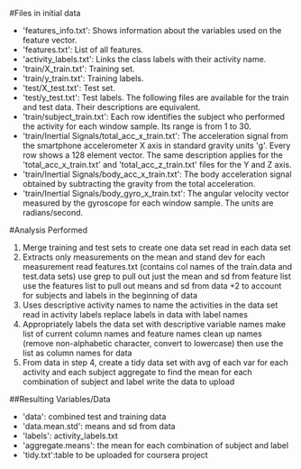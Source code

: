 #Files in initial data
- 'features_info.txt': Shows information about the variables used on the feature vector.
- 'features.txt': List of all features.
- 'activity_labels.txt': Links the class labels with their activity name.
- 'train/X_train.txt': Training set.
- 'train/y_train.txt': Training labels.
- 'test/X_test.txt': Test set.
- 'test/y_test.txt': Test labels.
The following files are available for the train and test data. Their descriptions are equivalent. 
- 'train/subject_train.txt': Each row identifies the subject who performed the activity for each window sample. Its range is 
    from 1 to 30. 
- 'train/Inertial Signals/total_acc_x_train.txt': The acceleration signal from the smartphone accelerometer X axis in standard 
    gravity units 'g'. Every row shows a 128 element vector. The same description applies for the 'total_acc_x_train.txt' and 
    'total_acc_z_train.txt' files for the Y and Z axis. 
- 'train/Inertial Signals/body_acc_x_train.txt': The body acceleration signal obtained by subtracting the gravity from the 
    total acceleration. 
- 'train/Inertial Signals/body_gyro_x_train.txt': The angular velocity vector measured by the gyroscope for each window sample.
    The units are radians/second.

#Analysis Performed
1. Merge training and test sets to create one data set
      read in each data set
2. Extracts only measurements on the mean and stand dev for each measurement
      read features.txt (contains col names of the train.data and test.data sets)
      use grep to pull out just the mean and sd from feature list
      use the features list to pull out means and sd from data 
      +2 to account for subjects and labels in the beginning of data
3. Uses descriptive activity names to name the activities in the data set
      read in activity labels 
      replace labels in data with label names
4. Appropriately labels the data set with descriptive variable names
      make list of current column names and feature names
      clean up names (remove non-alphabetic character, convert to lowercase)
      then use the list as column names for data
5. From data in step 4, create a tidy data set with avg of each var for each activity and each subject
      aggregate to find the mean for each combination of subject and label
      write the data to upload


##Resulting Variables/Data
- 'data': combined test and training data
- 'data.mean.std': means and sd from data
- 'labels': activity_labels.txt
- 'aggregate.means': the mean for each combination of subject and label
- 'tidy.txt':table to be uploaded for coursera project
